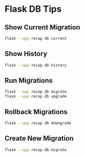 # Flask DB Tips

## Show Current Migration

```bash
flask --app recap db current
```
## Show History

```bash
flask --app recap db history
```

## Run Migrations

```bash
flask --app recap db migrate
flask --app recap db upgrade
```

## Rollback Migrations

```bash
flask --app recap db downgrade
```

## Create New Migration

```bash
flask --app recap db migrate
```

